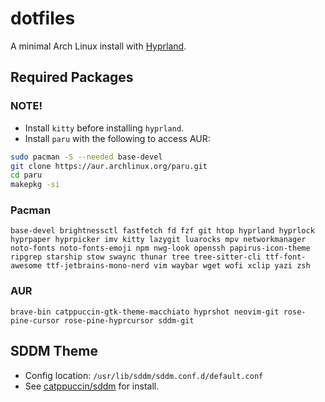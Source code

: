 # dotfiles
A minimal Arch Linux install with [Hyprland](https://hyprland.org).

## Required Packages
### NOTE!
- Install `kitty` before installing `hyprland`.
- Install `paru` with the following to access AUR:
```sh
sudo pacman -S --needed base-devel
git clone https://aur.archlinux.org/paru.git
cd paru
makepkg -si
```
### Pacman
```
base-devel brightnessctl fastfetch fd fzf git htop hyprland hyprlock hyprpaper hyprpicker imv kitty lazygit luarocks mpv networkmanager noto-fonts noto-fonts-emoji npm nwg-look openssh papirus-icon-theme ripgrep starship stow swaync thunar tree tree-sitter-cli ttf-font-awesome ttf-jetbrains-mono-nerd vim waybar wget wofi xclip yazi zsh
```
### AUR
```
brave-bin catppuccin-gtk-theme-macchiato hyprshot neovim-git rose-pine-cursor rose-pine-hyprcursor sddm-git
```
## SDDM Theme
- Config location: `/usr/lib/sddm/sddm.conf.d/default.conf`
- See [catppuccin/sddm](https://github.com/catppuccin/sddm) for install. 

